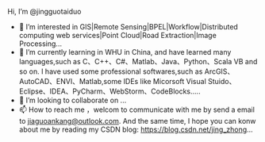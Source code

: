 Hi, I’m @jingguotaiduo
- 👀 I’m interested in GIS|Remote Sensing|BPEL|Workflow|Distributed computing web services|Point Cloud|Road Extraction|Image Processing...
- 🌱 I’m currently learning in WHU in China, and have learned many languages,such as C、C++、C#、Matlab、Java、Python、Scala VB and so on. I have used some professional softwares,such as ArcGIS、AutoCAD、ENVI、Matlab,some IDEs like Micorsoft Visual Stuido、Eclipse、IDEA、PyCharm、WebStorm、CodeBlocks.....
- 💞️ I’m looking to collaborate on ...
- 📫 How to reach me ，welcom to communicate with me by send a email to jiaguoankang@outlook.com. And the same time, I hope you can konw about me by reading my CSDN blog: https://blog.csdn.net/jing_zhong...

<!---
jingguotaiduo/jingguotaiduo is a ✨ special ✨ repository because its `README.md` (this file) appears on your GitHub profile.
You can click the Preview link to take a look at your changes.
--->
